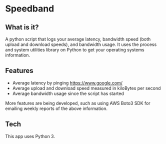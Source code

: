 # Speedband

## What is it?
 A python script that logs your average latency, bandwidth speed (both upload and download speeds), and bandwidth usage. It uses the process and system utilities library on Python to get your operating systems information.  

## Features

  - Average latency by pinging https://www.google.com/
  - Average upload and download speed measured in kiloBytes per second
  - Average bandwidth usage since the script has started

More features are being developed, such as using AWS Boto3 SDK for emailing weekly reports of the above information.

## Tech

This app uses Python 3.
